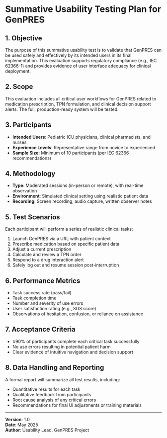 # Summative Usability Testing Plan for GenPRES

## 1. Objective

The purpose of this summative usability test is to validate that GenPRES can be used safely and effectively by its intended users in its final implementation. This evaluation supports regulatory compliance (e.g., IEC 62366-1) and provides evidence of user interface adequacy for clinical deployment.

## 2. Scope

This evaluation includes all critical user workflows for GenPRES related to medication prescription, TPN formulation, and clinical decision support alerts. The full, production-ready system will be tested.

## 3. Participants

- **Intended Users**: Pediatric ICU physicians, clinical pharmacists, and nurses  
- **Experience Levels**: Representative range from novice to experienced  
- **Sample Size**: Minimum of 10 participants (per IEC 62366 recommendations)  

## 4. Methodology

- **Type**: Moderated sessions (in-person or remote), with real-time observation  
- **Environment**: Simulated clinical setting using realistic patient data  
- **Recording**: Screen recording, audio capture, written observer notes  

## 5. Test Scenarios

Each participant will perform a series of realistic clinical tasks:

1. Launch GenPRES via a URL with patient context  
2. Prescribe medication based on specific patient data  
3. Adjust a current prescription  
4. Calculate and review a TPN order  
5. Respond to a drug interaction alert  
6. Safely log out and resume session post-interruption  

## 6. Performance Metrics

- Task success rate (pass/fail)  
- Task completion time  
- Number and severity of use errors  
- User satisfaction rating (e.g., SUS score)  
- Observations of hesitation, confusion, or reliance on assistance  

## 7. Acceptance Criteria

- ≥90% of participants complete each critical task successfully  
- No use errors resulting in potential patient harm  
- Clear evidence of intuitive navigation and decision support  

## 8. Data Handling and Reporting

A formal report will summarize all test results, including:

- Quantitative results for each task  
- Qualitative feedback from participants  
- Root cause analysis of any critical errors  
- Recommendations for final UI adjustments or training materials  

---

**Version**: 1.0  
**Date**: May 2025  
**Author**: Usability Lead, GenPRES Project
